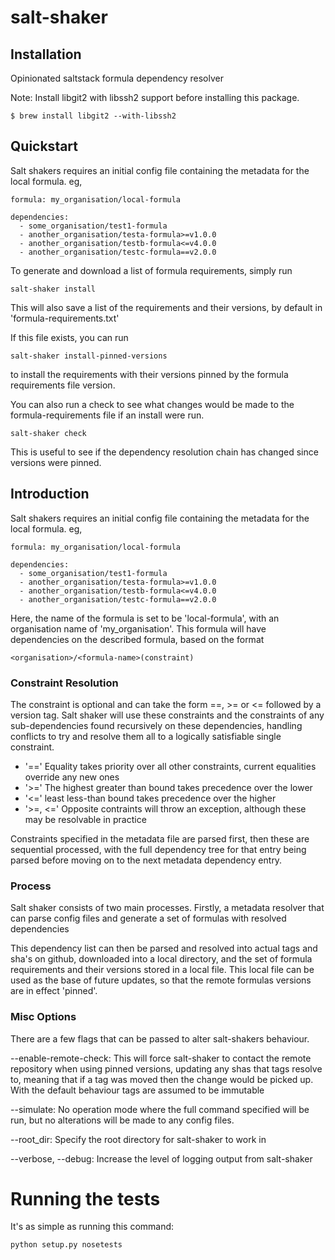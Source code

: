 # salt-shaker

## Installation

Opinionated saltstack formula dependency resolver

Note: Install libgit2 with libssh2 support before installing this package.

    $ brew install libgit2 --with-libssh2


## Quickstart

Salt shakers requires an initial config file containing the metadata for the local formula. eg,

```
formula: my_organisation/local-formula

dependencies:
  - some_organisation/test1-formula
  - another_organisation/testa-formula>=v1.0.0
  - another_organisation/testb-formula<=v4.0.0
  - another_organisation/testc-formula==v2.0.0
```

To generate and download a list of formula requirements, simply run

    salt-shaker install

This will also save a list of the requirements and their versions, by default in 'formula-requirements.txt'

If this file exists, you can run

    salt-shaker install-pinned-versions

to install the requirements with their versions pinned by the formula requirements file version.

You can also run a check to see what changes would be made to the formula-requirements file if an
install were run.

    salt-shaker check

This is useful to see if the dependency resolution chain has changed since versions
were pinned.

## Introduction

Salt shakers requires an initial config file containing the metadata for the local formula. eg,

```
formula: my_organisation/local-formula

dependencies:
  - some_organisation/test1-formula
  - another_organisation/testa-formula>=v1.0.0
  - another_organisation/testb-formula<=v4.0.0
  - another_organisation/testc-formula==v2.0.0
```

Here, the name of the formula is set to be 'local-formula', with an organisation name of 'my_organisation'.
This formula will have dependencies on the described formula, based on the format 

    <organisation>/<formula-name>(constraint)

### Constraint Resolution
The constraint is optional and can take the form ==, >= or <= followed by a version tag. Salt shaker will use these constraints and the constraints
of any sub-dependencies found recursively on these dependencies, handling conflicts to try and resolve them all to a logically satisfiable single
constraint.

* '==' Equality takes priority over all other constraints, current equalities override any new ones
* '>=' The highest greater than bound takes precedence over the lower
* '<=' least less-than bound takes precedence over the higher
* '>=, <=' Opposite contraints will throw an exception, although these may be resolvable in practice


Constraints specified in the metadata file are parsed first, then these are sequential processed, with the full dependency tree
for that entry being parsed before moving on to the next metadata dependency entry.

### Process
Salt shaker consists of two main processes. Firstly, a metadata resolver that can parse config files and generate a set of formulas with resolved dependencies

This dependency list can then be parsed and resolved into actual tags and sha's on github, downloaded into a local directory, and the set of formula
requirements and their versions stored in a local file. This local file can be used as the base of future updates, so that the remote formulas
versions are in effect 'pinned'.

### Misc Options
There are a few flags that can be passed to alter salt-shakers behaviour.

--enable-remote-check: This will force salt-shaker to contact the remote repository when using pinned versions, updating any
  shas that tags resolve to, meaning that if a tag was moved then the change would be picked up. With the default behaviour
  tags are assumed to be immutable

--simulate: No operation mode where the full command specified will be run, but no alterations will be made to any config files.

--root_dir: Specify the root directory for salt-shaker to work in

--verbose, --debug: Increase the level of logging output from salt-shaker

# Running the tests

It's as simple as running this command:

```
python setup.py nosetests
```
